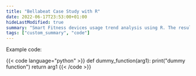 ```yaml
---
title: "Bellabeat Case Study with R"
date: 2022-06-17T23:53:00+01:00
hideLastModified: true
summary: "Smart Fitness devices usage trend analysis using R. The result from the case used in marketing strategy of their products"
tags: ["custom_summary", "code"]
---
```


Example code:

{{< code language="python" >}}
def dummy_function(arg1):
    print("dummy function")
    return arg1 
{{< /code >}}
